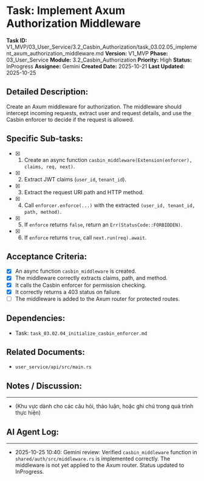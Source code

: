 # Task: Implement Axum Authorization Middleware

**Task ID:** V1_MVP/03_User_Service/3.2_Casbin_Authorization/task_03.02.05_implement_axum_authorization_middleware.md
**Version:** V1_MVP
**Phase:** 03_User_Service
**Module:** 3.2_Casbin_Authorization
**Priority:** High
**Status:** InProgress
**Assignee:** Gemini
**Created Date:** 2025-10-21
**Last Updated:** 2025-10-25

## Detailed Description:
Create an Axum middleware for authorization. The middleware should intercept incoming requests, extract user and request details, and use the Casbin enforcer to decide if the request is allowed.

## Specific Sub-tasks:
- [x] 1. Create an async function `casbin_middleware(Extension(enforcer), claims, req, next)`.
- [x] 2. Extract JWT claims (`user_id`, `tenant_id`).
- [x] 3. Extract the request URI path and HTTP method.
- [x] 4. Call `enforcer.enforce(...)` with the extracted `(user_id, tenant_id, path, method)`.
- [x] 5. If `enforce` returns `false`, return an `Err(StatusCode::FORBIDDEN)`.
- [x] 6. If `enforce` returns `true`, call `next.run(req).await`.

## Acceptance Criteria:
- [x] An async function `casbin_middleware` is created.
- [x] The middleware correctly extracts claims, path, and method.
- [x] It calls the Casbin enforcer for permission checking.
- [x] It correctly returns a 403 status on failure.
- [ ] The middleware is added to the Axum router for protected routes.

## Dependencies:
*   Task: `task_03.02.04_initialize_casbin_enforcer.md`

## Related Documents:
*   `user_service/api/src/main.rs`

## Notes / Discussion:
---
*   (Khu vực dành cho các câu hỏi, thảo luận, hoặc ghi chú trong quá trình thực hiện)

## AI Agent Log:
---
* 2025-10-25 10:40: Gemini review: Verified `casbin_middleware` function in `shared/auth/src/middleware.rs` is implemented correctly. The middleware is not yet applied to the Axum router. Status updated to InProgress.